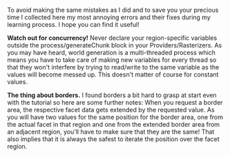 To avoid making the same mistakes as I did and to save you your precious time I collected here my most annoying errors and their fixes during my learning process. I hope you can find it useful!

**Watch out for concurrency!**
Never declare your region-specific variables outside the process/generateChunk block in your Providers/Rasterizers. 
As you may have heard, world generation is a multi-threaded process which means you have to take care of making new variables for every thread so that they won't interfere by trying to read/write to the same variable as the values will become messed up. This doesn't matter of course for constant values.

**The thing about borders.**
I found borders a bit hard to grasp at start even with the tutorial so here are some further notes:
When you request a border area, the respective facet data gets extended by the requested value. As you will have two values for the same position for the border area, one from the actual facet in that region and one from the extended border area from an adjacent region, you'll have to make sure that they are the same! That also implies that it is always the safest to iterate the position over the facet region. 
